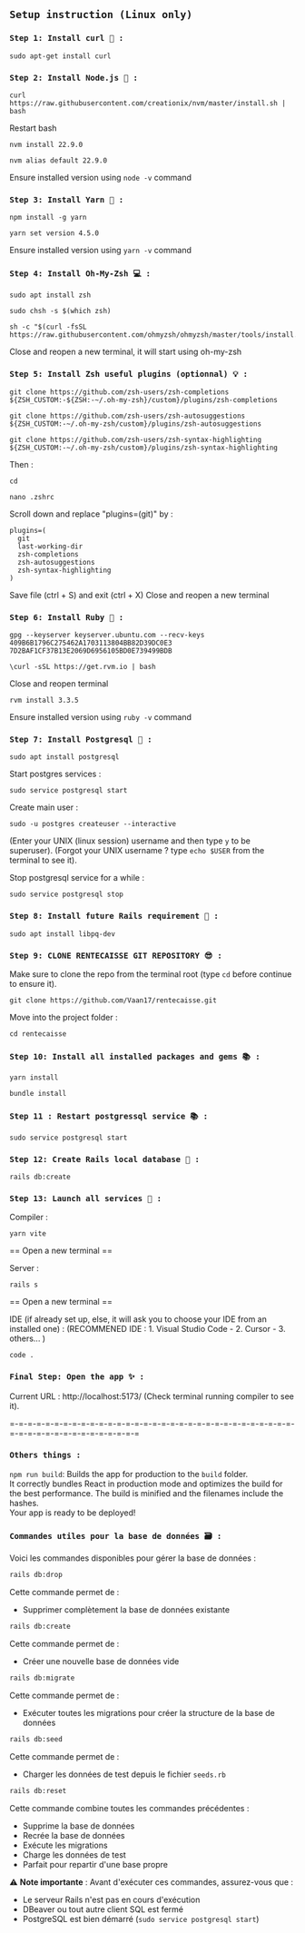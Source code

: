 ## `Setup instruction (Linux only)`


### `Step 1: Install curl 💾 :`
```
sudo apt-get install curl
```

### `Step 2: Install Node.js 💾 :`
```
curl https://raw.githubusercontent.com/creationix/nvm/master/install.sh | bash
```
Restart bash
```
nvm install 22.9.0
```
```
nvm alias default 22.9.0
```

Ensure installed version using `node -v` command

### `Step 3: Install Yarn 💾 :`
```
npm install -g yarn
```
```
yarn set version 4.5.0
```

Ensure installed version using `yarn -v` command

### `Step 4: Install Oh-My-Zsh 💻 :`
```
sudo apt install zsh
```
```
sudo chsh -s $(which zsh)
```
```
sh -c "$(curl -fsSL https://raw.githubusercontent.com/ohmyzsh/ohmyzsh/master/tools/install.sh)"
```

Close and reopen a new terminal, it will start using oh-my-zsh

### `Step 5: Install Zsh useful plugins (optionnal) 💡 :`
```
git clone https://github.com/zsh-users/zsh-completions ${ZSH_CUSTOM:-${ZSH:-~/.oh-my-zsh}/custom}/plugins/zsh-completions
```
```
git clone https://github.com/zsh-users/zsh-autosuggestions ${ZSH_CUSTOM:-~/.oh-my-zsh/custom}/plugins/zsh-autosuggestions
```
```
git clone https://github.com/zsh-users/zsh-syntax-highlighting ${ZSH_CUSTOM:-~/.oh-my-zsh/custom}/plugins/zsh-syntax-highlighting
```

Then :

```
cd
```
```
nano .zshrc
```

Scroll down and replace "plugins=(git)" by :

```
plugins=(
  git
  last-working-dir
  zsh-completions
  zsh-autosuggestions
  zsh-syntax-highlighting
)
```

Save file (ctrl + S) and exit (ctrl + X)
Close and reopen a new terminal

### `Step 6: Install Ruby 💎 :`
```
gpg --keyserver keyserver.ubuntu.com --recv-keys 409B6B1796C275462A1703113804BB82D39DC0E3 7D2BAF1CF37B13E2069D6956105BD0E739499BDB
```
```
\curl -sSL https://get.rvm.io | bash
```

Close and reopen terminal

```
rvm install 3.3.5
```

Ensure installed version using ```ruby -v``` command


### `Step 7: Install Postgresql 🐘 :`
```
sudo apt install postgresql
```

Start postgres services :
```
sudo service postgresql start
```

Create main user :
```
sudo -u postgres createuser --interactive
```
(Enter your UNIX (linux session) username and then type `y` to be superuser).
(Forgot your UNIX username ? type `echo $USER` from the terminal to see it).

Stop postgresql service for a while :
```
sudo service postgresql stop
```

### `Step 8: Install future Rails requirement 💎 :`
```
sudo apt install libpq-dev
```

### `Step 9: CLONE RENTECAISSE GIT REPOSITORY 😎 :`
Make sure to clone the repo from the terminal root (type `cd` before continue to ensure it).
```
git clone https://github.com/Vaan17/rentecaisse.git
```

Move into the project folder :
```
cd rentecaisse
```

### `Step 10: Install all installed packages and gems 📚 :`
```
yarn install
```
```
bundle install
```
### `Step 11 : Restart postgressql service 📚 :`
```
sudo service postgresql start
```


### `Step 12: Create Rails local database 💾 :`
```
rails db:create
```

### `Step 13: Launch all services 🌠 :`

Compiler :
```
yarn vite
```

== Open a new terminal ==

Server :
```
rails s
```

== Open a new terminal ==

IDE (if already set up, else, it will ask you to choose your IDE from an installed one) :
(RECOMMENED IDE : 1. Visual Studio Code - 2. Cursor - 3. others... )
```
code .
```

### `Final Step: Open the app ✨ :`

Current URL : http://localhost:5173/ (Check terminal running compiler to see it).

=-=-=-=-=-=-=-=-=-=-=-=-=-=-=-=-=-=-=-=-=-=-=-=-=-=-=-=-=-=-=-=-=-=-=-=-=-=-=-=-=-=-=-=-=-=-=

### `Others things :`
`npm run build`: Builds the app for production to the `build` folder.\
It correctly bundles React in production mode and optimizes the build for the best performance.
The build is minified and the filenames include the hashes.\
Your app is ready to be deployed!

### `Commandes utiles pour la base de données 🗃️ :`

Voici les commandes disponibles pour gérer la base de données :

```bash
rails db:drop
```
Cette commande permet de :
- Supprimer complètement la base de données existante

```bash
rails db:create
```
Cette commande permet de :
- Créer une nouvelle base de données vide

```bash
rails db:migrate
```
Cette commande permet de :
- Exécuter toutes les migrations pour créer la structure de la base de données

```bash
rails db:seed
```
Cette commande permet de :
- Charger les données de test depuis le fichier `seeds.rb`

```bash
rails db:reset
```
Cette commande combine toutes les commandes précédentes :
- Supprime la base de données
- Recrée la base de données
- Exécute les migrations
- Charge les données de test
- Parfait pour repartir d'une base propre

⚠️ **Note importante** : Avant d'exécuter ces commandes, assurez-vous que :
- Le serveur Rails n'est pas en cours d'exécution
- DBeaver ou tout autre client SQL est fermé
- PostgreSQL est bien démarré (`sudo service postgresql start`)
